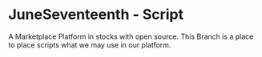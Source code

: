 # JuneSeventeenth - Script

A Marketplace Platform in stocks with open source. This Branch is a place to place scripts what we may use in our platform.